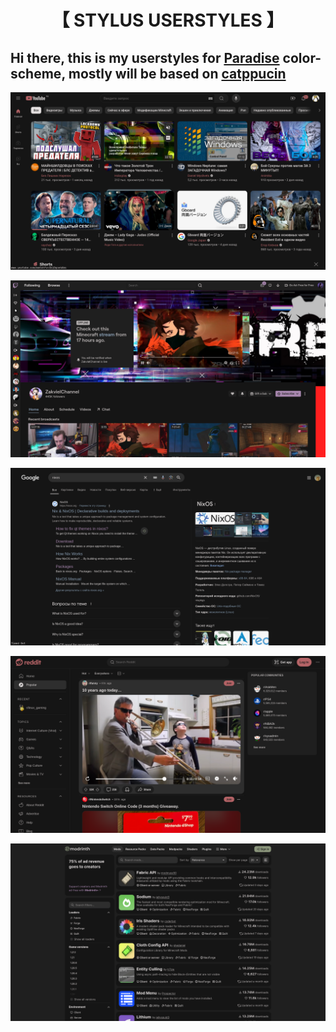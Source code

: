 <div align="center">
	<h1>【 STYLUS USERSTYLES 】</h1>
</div>

## Hi there, this is my userstyles for [Paradise](https://github.com/paradise-theme/paradise) color-scheme, mostly will be based on [catppucin](https://github.com/catppuccin/userstyles)

![aye](https://github.com/axax-loll/userstyles/blob/main/scr/youtube.png?raw=true)

![aye](https://github.com/axax-loll/userstyles/blob/main/scr/twitch.png?raw=true)

![aye](https://github.com/axax-loll/userstyles/blob/main/scr/google.png?raw=true)

![ауе](https://github.com/axax-loll/userstyles/blob/main/scr/reddit.png?raw=true)

![ауе](https://github.com/axax-loll/userstyles/blob/main/scr/modrinth.png?raw=true)

